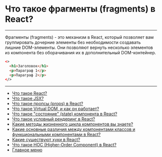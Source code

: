# Что такое фрагменты (fragments) в React?

---

Фрагменты (fragments) - это механизм в React, который позволяет вам группировать дочерние элементы без необходимости создавать лишние DOM-элементы. Они позволяют вернуть несколько элементов из компонента без оборачивания их в дополнительный DOM-контейнер.

```html
<>
  <h1>Заголовок</h1>
  <p>Параграф 1</p>
  <p>Параграф 2</p>
</>
```

---

- [Что такое React?](./reactIs.md)
- [Что такое JSX?](./jsx.md)
- [Что такое пропсы (props) в React?](./props.md)
- [Что такое Virtual DOM, и как он работает?](./virtualDom.md)
- [Что такое "состояние" (state) компонента в React?](./state.md)
- [Что такое условный рендеринг в React?](./ifRender.md)
- [Какие методы жизненного цикла компонентов вы знаете?](./classMethods.md)
- [Какие основные различия между компонентами классов и функциональными компонентами в React?](./classVsFunc.md)
- [Какие существуют хуки в React?](./hooks.md)
- [Что такое HOC (Higher-Order Component) в React?](./hoc.md)
- [Главное меню](../README.md)
